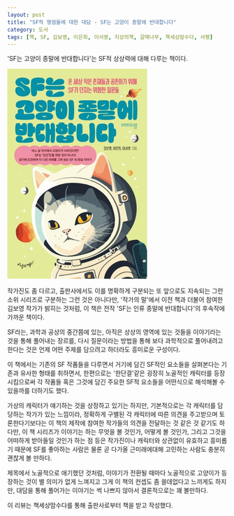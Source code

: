 ```yaml
---
layout: post
title: "SF적 쟁점들에 대한 대담 - SF는 고양이 종말에 반대합니다"
category: 도서
tags: [책, SF, 김보영, 이은희, 이서영, 지상의책, 갈매나무, 책세상맘수다, 서평]
---
```


'SF는 고양이 종말에 반대합니다'는
SF적 상상력에 대해 다루는 책이다.

![표지](/images/book/sf-is-against-the-cat-apocalypse-book.jpg)

작가진도 좀 다르고,
출판사에서도 이를 명확하게 구분되는 또 앞으로도 지속되는
그런 소위 시리즈로 구분하는 그런 것은 아니다만,
'작가의 말'에서 이전 책과 더불어 참여한 김보영 작가가 밝히는 것처럼,
이 책은 전작 'SF는 인류 종말에 반대합니다'의 후속작에 가까운 책이다.

SF라는, 과학과 공상의 중간쯤에 있는,
아직은 상상의 영역에 있는 것들을 이야기라는 것을 통해 풀어내는 장르를,
다시 질문이라는 방법을 통해
보다 과학적으로 풀어내려고 한다는 것은
언제 어떤 주제를 담으려고 하더라도 흥미로운 구성이다.

이 책에서는 기존의 SF 작품들을 다루면서
거기에 담긴 SF적인 요소들을 살펴본다는 기존과 유사한 형태를 취하면서,
한편으로는 '한단결'같은 굉장히 노골적인 캐릭터를 등장시킴으로써
각 작품들 혹은 그것에 담긴 주요한 SF적 요소들을
어떤식으로 해석해볼 수 있을까를 더하기도 했다.

가상의 캐릭터가 얘기하는 것을 상정하고 있기는 하지만,
기본적으로는 각 캐릭터를 담당하는 작가가 있는 느낌이라,
정확하게 구별된 각 캐릭터에 따른 의견을 주고받으며 토론한다기보다는
이 책의 제작에 참여한 작가들의 의견을 전달하는 것 같은 것 같기도 하다만,
이 책 시리즈가 이야기는 하는
무엇을 볼 것인가,
어떻게 볼 것인가,
그리고 그것을 어떠하게 받아들일 것인가 하는 점 등은
작가진이나 캐릭터와 상관없이 유효하고 흥미롭기 때문에
SF를 좋아하는 사람은 물론
곧 다가올 근미래에대해 고민하는 사람도 충분히 괜찮게 볼 만하다.

제목에서 노골적으로 애기했던 것처럼,
이야기가 전환될 때마다 노골적으로 고양이가 등장하는 것이
별 의미가 없게 느껴지고
그게 이 책의 컨셉도 좀 쓸데없다고 느끼게도 하지만,
대담을 통해 풀어가는 이야기는 썩 나쁘지 않아서
결론적으로는 꽤 볼만하다.



<div class="im im-info">
이 리뷰는 책세상맘수다를 통해 출판사로부터 책을 받고 작성했다.
</div>
